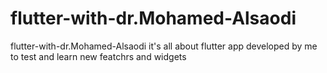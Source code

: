 # flutter-with-dr.Mohamed-Alsaodi
flutter-with-dr.Mohamed-Alsaodi
it's all about flutter app developed by me to test and learn new featchrs and widgets
